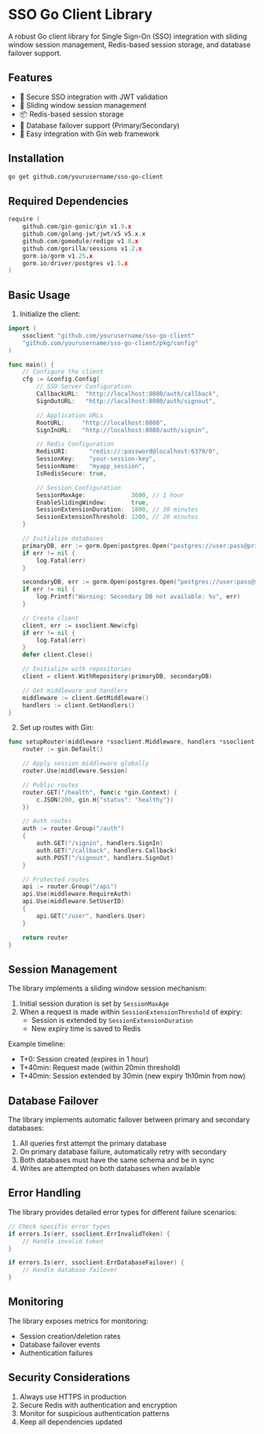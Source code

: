# SSO Go Client Library

A robust Go client library for Single Sign-On (SSO) integration with sliding window session management, Redis-based session storage, and database failover support.

## Features

- 🔐 Secure SSO integration with JWT validation
- 🔄 Sliding window session management
- 📦 Redis-based session storage
- 💾 Database failover support (Primary/Secondary)
- 🚀 Easy integration with Gin web framework



## Installation

```bash
go get github.com/yourusername/sso-go-client
```

## Required Dependencies

```go
require (
    github.com/gin-gonic/gin v1.9.x
    github.com/golang-jwt/jwt/v5 v5.x.x
    github.com/gomodule/redigo v1.8.x
    github.com/gorilla/sessions v1.2.x
    gorm.io/gorm v1.25.x
    gorm.io/driver/postgres v1.5.x
)
```

## Basic Usage

1. Initialize the client:

```go
import (
    ssoclient "github.com/yourusername/sso-go-client"
    "github.com/yourusername/sso-go-client/pkg/config"
)

func main() {
    // Configure the client
    cfg := &config.Config{
        // SSO Server Configuration
        CallbackURL:  "http://localhost:8080/auth/callback",
        SignOutURL:   "http://localhost:8080/auth/signout",

        // Application URLs
        RootURL:     "http://localhost:8080",
        SignInURL:   "http://localhost:8080/auth/signin",

        // Redis Configuration
        RedisURI:      "redis://:password@localhost:6379/0",
        SessionKey:    "your-session-key",
        SessionName:   "myapp_session",
        IsRedisSecure: true,

        // Session Configuration
        SessionMaxAge:             3600, // 1 hour
        EnableSlidingWindow:       true,
        SessionExtensionDuration:  1800, // 30 minutes
        SessionExtensionThreshold: 1200, // 20 minutes
    }

    // Initialize databases
    primaryDB, err := gorm.Open(postgres.Open("postgres://user:pass@primary:5432/db"))
    if err != nil {
        log.Fatal(err)
    }

    secondaryDB, err := gorm.Open(postgres.Open("postgres://user:pass@secondary:5432/db"))
    if err != nil {
        log.Printf("Warning: Secondary DB not available: %v", err)
    }

    // Create client
    client, err := ssoclient.New(cfg)
    if err != nil {
        log.Fatal(err)
    }
    defer client.Close()

    // Initialize with repositories
    client = client.WithRepository(primaryDB, secondaryDB)

    // Get middleware and handlers
    middleware := client.GetMiddleware()
    handlers := client.GetHandlers()
}
```

2. Set up routes with Gin:

```go
func setupRouter(middleware *ssoclient.Middleware, handlers *ssoclient.Handlers) *gin.Engine {
    router := gin.Default()

    // Apply session middleware globally
    router.Use(middleware.Session)

    // Public routes
    router.GET("/health", func(c *gin.Context) {
        c.JSON(200, gin.H{"status": "healthy"})
    })

    // Auth routes
    auth := router.Group("/auth")
    {
        auth.GET("/signin", handlers.SignIn)
        auth.GET("/callback", handlers.Callback)
        auth.POST("/signout", handlers.SignOut)
    }

    // Protected routes
    api := router.Group("/api")
    api.Use(middleware.RequireAuth)
    api.Use(middleware.SetUserID)
    {
        api.GET("/user", handlers.User)
    }

    return router
}
```

## Session Management

The library implements a sliding window session mechanism:

1. Initial session duration is set by `SessionMaxAge`
2. When a request is made within `SessionExtensionThreshold` of expiry:
   - Session is extended by `SessionExtensionDuration`
   - New expiry time is saved to Redis

Example timeline:
- T+0: Session created (expires in 1 hour)
- T+40min: Request made (within 20min threshold)
- T+40min: Session extended by 30min (new expiry 1h10min from now)

## Database Failover

The library implements automatic failover between primary and secondary databases:

1. All queries first attempt the primary database
2. On primary database failure, automatically retry with secondary
3. Both databases must have the same schema and be in sync
4. Writes are attempted on both databases when available

## Error Handling

The library provides detailed error types for different failure scenarios:

```go
// Check specific error types
if errors.Is(err, ssoclient.ErrInvalidToken) {
    // Handle invalid token
}

if errors.Is(err, ssoclient.ErrDatabaseFailover) {
    // Handle database failover
}
```

## Monitoring

The library exposes metrics for monitoring:

- Session creation/deletion rates
- Database failover events
- Authentication failures

## Security Considerations

1. Always use HTTPS in production
2. Secure Redis with authentication and encryption
3. Monitor for suspicious authentication patterns
4. Keep all dependencies updated